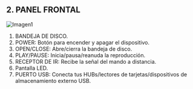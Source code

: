 ## 2. PANEL FRONTAL

 ![Imagen1](http://static.energysistem.com/images/manuals/42028/5356583d2f6ed.jpg)

1. BANDEJA DE DISCO.
2. POWER: Botón para encender y apagar el dispositivo.
3. OPEN/CLOSE: Abre/cierra la bandeja de disco.
4. PLAY/PAUSE: Inicia/pausa/reanuda la reproducción.
5. RECEPTOR DE IR: Recibe la señal del mando a distancia.
6. Pantalla LED.
7. PUERTO USB: Conecta tus HUBs/lectores de tarjetas/dispositivos de almacenamiento externo USB.
